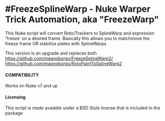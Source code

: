 #FreezeSplineWarp - Nuke Warper Trick Automation, aka "FreezeWarp"
===============

This Nuke script will convert Roto/Trackers to SplineWarp and expression 'freeze' on a desired frame.
Basically this allows you to matchmove the freeze frame OR stabilize plates with SplineWarps

This version is an upgrade and replaces both<br>
https://github.com/magnoborgo/FreezeSplineWarp2/
https://github.com/magnoborgo/RotoPaintToSplineWarp2

#### COMPATIBILITY #### 
Works on Nuke v7 and up

#### Licensing #### 
This script is made avalable under a BSD Style license that is included in the package
